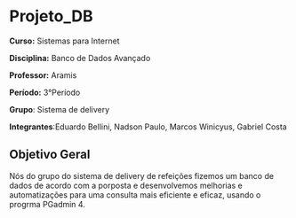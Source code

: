 # Projeto_DB

**Curso:** Sistemas para Internet

**Disciplina:** Banco de Dados Avançado

**Professor:** Aramis

**Período:** 3°Período

**Grupo**: Sistema de delivery

**Integrantes**:Eduardo Bellini, Nadson Paulo, Marcos Winicyus, Gabriel Costa

## Objetivo Geral
Nós do grupo do sistema de delivery de refeições fizemos um banco de dados
de acordo com a porposta e desenvolvemos melhorias e automatizações para
uma consulta mais eficiente e eficaz, usando o progrma PGadmin 4.

